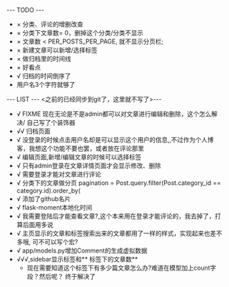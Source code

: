 --- TODO ---
* × 分类、评论的增删改查
* × 分类下文章数= 0，删掉这个分类/分类不显示
* × 文章数 < PER_POSTS_PER_PAGE, 就不显示分页栏;
* × 新建文章可以新增/选择标签
* × 做归档里的时间线
 * × 好看点
 * √ 归档的时间倒序了
* 用户名3个字符就够了



--- LIST --- <之前的已经同步到git了，这里就不写了>---

* √ FIXME 现在无论是不是admin都可以对文章进行编辑和删除，这个怎么解决/
    自己写了个装饰器
* √√ 归档页面
* √ 没登录的时候点击用户名却是可以显示这个用户的信息,,不过作为个人博客，我想这个功能不要也罢，或者放在评论那里
* √ 编辑页面,新增/编辑文章的时候可以选择标签
* √ 只有admin登录在文章详情页面才会显示修改、删除
* √ 需要登录才能对文章进行评论
* √ 分类下的文章做分页
    pagination = Post.query.filter(Post.category_id == category.id).order_by(
* √ 添加了github名片
* √ flask-moment本地化时间
* √ 我需要登陆后才能查看文章?,这个本来用在登录才能评论的，我去掉了，打算后面用多说
* √ 主页显示的文章和标签搜索出来的文章都用了一样的样式，实现起来也差不多哦, 可不可以写个宏?
* √ app/models.py增加Comment的生成虚拟数据
* √√√,sidebar显示标签和** 标签下的文章数**
    * 现在需要知道这个标签下有多少篇文章怎么办?难道在模型加上count字段？然后呢？
        终于解决了
